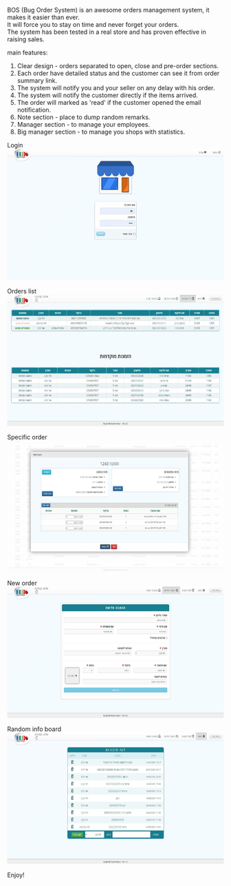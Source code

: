 BOS (Bug Order System) is an awesome orders management system, it makes it easier than ever.<br>
It will force you to stay on time and never forget your orders.<br>
The system has been tested in a real store and has proven effective in raising sales.<br>

main features:
1. Clear design - orders separated to open, close and pre-order sections.
2. Each order have detailed status and the customer can see it from order summary link.
3. The system will notify you and your seller on any delay with his order.
4. The system will notify the customer directly if the items arrived.
5. The order will marked as 'read' if the customer opened the email notification.
6. Note section - place to dump random remarks.
7. Manager section - to manage your employees.
8. Big manager section - to manage you shops with statistics.

Login<br>
<img src="https://github.com/Yogranov/BOS/blob/master/README_MEDIA/login.jpg" width="600" height="305" />
<br>

Orders list<br>
<img src="https://github.com/Yogranov/BOS/blob/master/README_MEDIA/orders-list.jpg" width="600" height="305" />
<br>

Specific order <br>
<img src="https://github.com/Yogranov/BOS/blob/master/README_MEDIA/order.jpg" width="600" height="305" />
<br>

New order <br>
<img src="https://github.com/Yogranov/BOS/blob/master/README_MEDIA/new-order.jpg" width="600" height="305" />
<br>

Random info board <br>
<img src="https://github.com/Yogranov/BOS/blob/master/README_MEDIA/remarks.jpg" width="600" height="305" />
<br>

Enjoy!
